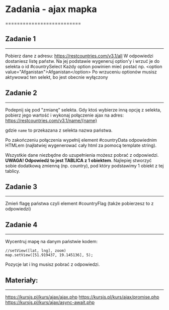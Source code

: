 # Zadania - ajax mapka
==========================


## Zadanie 1
--------------------------
Pobierz dane z adresu:
https://restcountries.com/v3.1/all
W odpowiedzi dostaniesz listę państw.
Na jej podstawie wygeneruj option'y i wrzuć je do selekta o id #countrySelect
Każdy option powinien mieć postać np. &lt;option value="Afganistan">Afganistan&lt;/option>
Po wrzuceniu optionów musisz aktywować ten selekt, bo jest obecnie wyłączony


## Zadanie 2
--------------------------
Podepnij się pod "zmianę" selekta.
Gdy ktoś wybierze inną opcję z selekta, pobierz jego wartość i wykonaj połączenie ajax na adres:
https://restcountries.com/v3.1/name/{name}

gdzie `name` to przekazana z selekta nazwa państwa.

Po zakończeniu połączenia wypełnij element #countryData odpowiednim HTMLem (najłatwiej wygenerować cały html za pomocą template string).

Wszystkie dane niezbędne do uzupełnienia możesz pobrać z odpowiedzi.
**UWAGA! Odpowiedź to jest TABLICA z 1 obiektem**. Najlepiej stworzyć sobie dodatkową zmienną (np. country), pod który podstawimy 1 obiekt z tej tablicy.


## Zadanie 3
--------------------------
Zmień flagę państwa czyli element #countryFlag (także pobierzesz to z odpowiedzi)


## Zadanie 4
--------------------------
Wycentruj mapę na danym państwie kodem:
```
//setView([lat, lng], zoom)
map.setView([51.919437, 19.145136], 5);
```
Pozycje lat i lng musisz pobrać z odpowiedzi.


## Materiały:
--------------------------
https://kursjs.pl/kurs/ajax/ajax.php
https://kursjs.pl/kurs/ajax/promise.php
https://kursjs.pl/kurs/ajax/async-await.php